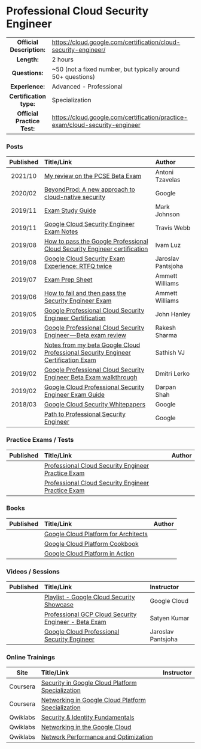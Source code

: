 # Professional Cloud Security Engineer

| | | |
| :---:         |     :---      |          :--- |
| **Official Description:** | https://cloud.google.com/certification/cloud-security-engineer/ | 
| **Length:** | 2 hours | 
| **Questions:** | ~50 (not a fixed number, but typically around 50+ questions) | 
| **Experience:** | Advanced - Professional | 
| **Certification type:** | Specialization | 
| **Official Practice Test:** | https://cloud.google.com/certification/practice-exam/cloud-security-engineer | 

### Posts
| Published | Title/Link | Author |
| :---:         |     :---      |          :--- |
| 2021/10 | [My review on the PCSE Beta Exam](https://www.linkedin.com/pulse/my-review-professional-cloud-security-engineer-beta-exam-tzavelas/?trackingId=wfzSPQTlEQXGgzkRE6XWXA%3D%3D) | Antoni Tzavelas | 
| 2020/02 | [BeyondProd: A new approach to cloud-native security](https://cloud.google.com/security/beyondprod/) | Google |
| 2019/11 | [Exam Study Guide](https://www.linkedin.com/pulse/google-cloud-professional-security-engineer-exam-study-mark-johnson/) | Mark Johnson |
| 2019/11 | [Google Cloud Security Engineer Exam Notes](https://medium.com/@tjwebb/google-cloud-security-engineer-exam-21f55d3dd5a7) | Travis Webb |
| 2019/08 | [How to pass the Google Professional Cloud Security Engineer certification](https://medium.com/ci-t/how-to-pass-the-google-professional-cloud-security-engineer-certification-74160bf4d205) | Ivam Luz |
| 2019/08 | [Google Cloud Security Exam Experience: RTFQ twice](https://medium.com/@jpantjsoha/google-cloud-security-exam-experience-8c4c973a86d6) | Jaroslav Pantsjoha |
| 2019/07 | [Exam Prep Sheet](https://www.linkedin.com/pulse/google-cloud-professional-security-exam-prep-sheet-ammett-williams/?published=t) | Ammett Williams |
| 2019/06 | [How to fail and then pass the Security Engineer Exam](https://www.linkedin.com/pulse/how-fail-pass-google-cloud-professional-security-exam-ammett-williams/) | Ammett Williams |
| 2019/05 | [Google Professional Cloud Security Engineer Certification](https://www.jhanley.com/google-professional-cloud-security-engineer-certification/) | John Hanley |
| 2019/03 | [Google Professional Cloud Security Engineer — Beta exam review](https://medium.com/@techie.rakesh/google-professional-cloud-security-engineer-beta-exam-review-e21445bc2979) | Rakesh Sharma |
| 2019/02 | [Notes from my beta Google Cloud Professional Security Engineer Certification Exam](https://medium.com/@sathishvj/notes-from-my-beta-google-cloud-professional-security-engineer-certification-exam-bff02c93d757) | Sathish VJ |
| 2019/02 | [Google Professional Cloud Security Engineer Beta Exam walkthrough](http://deploy.live/blog/google-professional-cloud-security-engineer-beta-exam/) | Dmitri Lerko |
| 2019/02 | [Google Cloud Professional Security Engineer Exam Guide](https://www.linkedin.com/pulse/google-cloud-professional-security-engineer-exam-guide-darpan-shah/) | Darpan Shah |
| 2018/03 | [Google Cloud Security Whitepapers](https://services.google.com/fh/files/misc/security_whitepapers_march2018.pdf) | Google |
|  | [Path to Professional Security Engineer](https://www.linkedin.com/posts/google-cloud_with-google-cloud-certifications-validate-activity-6633382346668277760-M69P) | Google |

### Practice Exams / Tests
| Published | Title/Link | Author |
| :---:         |     :---      |          :--- |
| | [Professional Cloud Security Engineer Practice Exam](https://cloud.google.com/certification/practice-exam/cloud-security-engineer) | |
| | [Professional Cloud Security Engineer Practice Exam](https://www.study4exam.com/google/free-professional-cloud-security-engineer-questions) | |

### Books
| Published | Title/Link | Author |
| :---:         |     :---      |          :--- |
| | [Google Cloud Platform for Architects](https://www.amazon.com/Google-Cloud-Platform-Architects-solutions/dp/1788834305/) | |
| | [Google Cloud Platform Cookbook](https://www.amazon.com/Google-Cloud-Platform-Cookbook-applications/dp/1788291999/) | |
| | [Google Cloud Platform in Action](https://www.amazon.com/Google-Cloud-Platform-Action-Geewax/dp/1617293520/) | |

### Videos / Sessions
| Published | Title/Link | Instructor |
| :---:         |     :---      |          :--- |
| | [Playlist - Google Cloud Security Showcase](https://www.youtube.com/playlist?list=PLBgogxgQVM9tEGqcLF7DL_Q0sst5RvPLn) | Google Cloud |
| | [Professional GCP Cloud Security Engineer - Beta Exam](https://www.youtube.com/playlist?list=PLAFY3hrExHFF4Df4TTXlvKCdiKIF7SZz2) | Satyen Kumar |
| | [Google Cloud Professional Security Engineer](https://www.youtube.com/playlist?list=PLxQzKf1gjjCPqkPeX0pJqI9lp2Ifyy1oW) | Jaroslav Pantsjoha |

### Online Trainings
| Site | Title/Link | Instructor |
| :---:         |     :---      |          :--- |
| Coursera | [Security in Google Cloud Platform Specialization](https://www.coursera.org/specializations/security-google-cloud-platform) | |
| Coursera | [Networking in Google Cloud Platform Specialization](https://www.coursera.org/specializations/networking-google-cloud-platform) | |
| Qwiklabs | [Security & Identity Fundamentals](https://google.qwiklabs.com/quests/40) | |
| Qwiklabs | [Networking in the Google Cloud](https://google.qwiklabs.com/quests/31) | |
| Qwiklabs | [Network Performance and Optimization](https://google.qwiklabs.com/quests/46) | |

